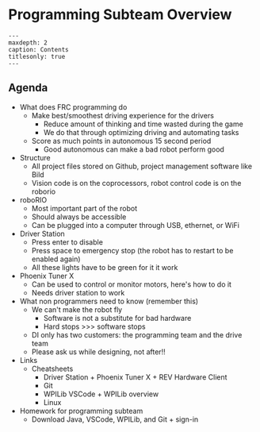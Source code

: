 # Programming Subteam Overview

```{toctree}
---
maxdepth: 2
caption: Contents
titlesonly: true
---
```

## Agenda

* What does FRC programming do  
  * Make best/smoothest driving experience for the drivers  
    * Reduce amount of thinking and time wasted during the game  
    * We do that through optimizing driving and automating tasks  
  * Score as much points in autonomous 15 second period  
    * Good autonomous can make a bad robot perform good  
* Structure  
  * All project files stored on Github, project management software like Bild  
  * Vision code is on the coprocessors, robot control code is on the roborio  
* roboRIO  
  * Most important part of the robot  
  * Should always be accessible  
  * Can be plugged into a computer through USB, ethernet, or WiFi  
* Driver Station  
  * Press enter to disable  
  * Press space to emergency stop (the robot has to restart to be enabled again)  
  * All these lights have to be green for it it work  
* Phoenix Tuner X  
  * Can be used to control or monitor motors, here's how to do it  
  * Needs driver station to work  
* What non programmers need to know (remember this)  
  * We can't make the robot fly  
    * Software is not a substitute for bad hardware  
    * Hard stops \>\>\> software stops  
  * DI only has two customers: the programming team and the drive team  
  * Please ask us while designing, not after\!\!  
* Links  
  * Cheatsheets  
    * Driver Station \+ Phoenix Tuner X \+ REV Hardware Client  
    * Git  
    * WPILib VSCode \+ WPILib overview  
    * Linux  
* Homework for programming subteam  
  * Download Java, VSCode, WPILib, and Git \+ sign-in

